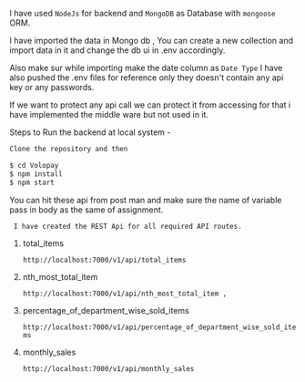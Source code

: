 I have used ```NodeJs``` for backend and ```MongoDB``` as Database with ```mongoose``` ORM.

I have imported the data in Mongo db , You  can create a new collection and import data in it and change the db ui in .env accordingly.

Also make sur while importing make the date column as ```Date Type```
I have also pushed the .env files for reference only they doesn't contain any api key or any passwords.

If we want to protect any api call we can protect it from accessing for that i have implemented the middle ware but not used in it.

 Steps to Run the backend at local system -

 ```js
 Clone the repository and then 

 $ cd Volopay
 $ npm install
 $ npm start

 ```
You can hit these api from post man and make sure the name of variable pass in body as the same of assignment.

 ```  I have created the REST Api for all required API routes. ```

1. total_items

     ``` http://localhost:7000/v1/api/total_items ```

 

2. nth_most_total_item
    
    ``` http://localhost:7000/v1/api/nth_most_total_item , ```


3. percentage_of_department_wise_sold_items 

     ``` http://localhost:7000/v1/api/percentage_of_department_wise_sold_items ```

  

4. monthly_sales

     ``` http://localhost:7000/v1/api/monthly_sales ```

    



